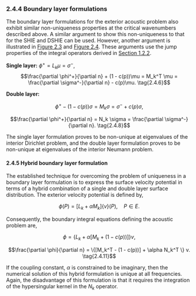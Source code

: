 ### 2.4.4 Boundary layer formulations <a id="section-2-4-4"></a>

The boundary layer formulations for the exterior acoustic problem also exhibit similar non-uniqueness properties at the critical wavenumbers described above. A similar argument to show this non-uniqueness to that for the SHIE and DSHIE can be used. However, another argument is illustrated in [Figure 2.3](#figure-2-3) and [Figure 2.4](#figure-2-4). These arguments use the jump properties of the integral operators derived in [Section 1.2.2](#section-1-2-2).

**Single layer:** $\phi^+ = L_k \mu = \sigma^-, \tag{2.4.5}$ $$\frac{\partial \phi^+}{\partial n} + (1 - c(p))\mu = M_k^T \mu = \frac{\partial \sigma^-}{\partial n} - c(p)\mu. \tag{2.4.6}$$

**Double layer:**

$$\phi^+ - (1 - c(p))\sigma = M_k \sigma = \sigma^- + c(p)\sigma, \tag{2.4.7}$$

$$\frac{\partial \phi^+}{\partial n} = N_k \sigma = \frac{\partial \sigma^-}{\partial n}. \tag{2.4.8}$$

The single layer formulation proves to be non-unique at eigenvalues of the interior Dirichlet problem, and the double layer formulation proves to be non-unique at eigenvalues of the interior Neumann problem.

#### 2.4.5 Hybrid boundary layer formulation

The established technique for overcoming the problem of uniqueness in a boundary layer formulation is to express the surface velocity potential in terms of a hybrid combination of a single and double layer surface distribution. The exterior velocity potential is defined by,

$$\phi(P) = [L_k + \alpha M_k]\{v\}(P), \quad P \in E. \tag{2.4.9}$$

Consequently, the boundary integral equations defining the acoustic problem are,

$$\phi = \{L_k + \alpha [M_k + (1 - c(p))]\} v, \tag{2.4.10}$$

$$\frac{\partial \phi}{\partial n} = \{[M_k^T - (1 - c(p))] + \alpha N_k^T \} v. \tag{2.4.11}$$

If the coupling constant, $\alpha$ is constrained to be imaginary, then the numerical solution of this hybrid formulation is unique at all frequencies. Again, the disadvantage of this formulation is that it requires the integration of the hypersingular kernel in the $N_k$ operator.